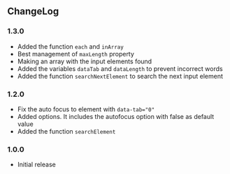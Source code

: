 ## ChangeLog

### 1.3.0

* Added the function `each` and `inArray`
* Best management of `maxLength` property
* Making an array with the input elements found
* Added the variables `dataTab` and `dataLength` to prevent incorrect words
* Added the function `searchNextElement` to search the next input element

### 1.2.0

* Fix the auto focus to element with `data-tab="0"`
* Added options. It includes the autofocus option with false as default value
* Added the function `searchElement`

### 1.0.0

* Initial release